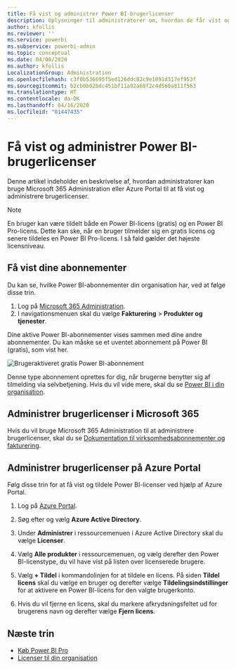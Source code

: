 ```yaml
---
title: Få vist og administrer Power BI-brugerlicenser
description: Oplysninger til administratorer om, hvordan de får vist og administrerer Power BI-brugerlicenserne i deres organisation.
author: kfollis
ms.reviewer: ''
ms.service: powerbi
ms.subservice: powerbi-admin
ms.topic: conceptual
ms.date: 04/08/2020
ms.author: kfollis
LocalizationGroup: Administration
ms.openlocfilehash: c3f0b536695f5ed126ddc82c9e1891d317ef953f
ms.sourcegitcommit: b2cb0b02bdc451bf11a92a68f2c4d560a811f563
ms.translationtype: HT
ms.contentlocale: da-DK
ms.lasthandoff: 04/16/2020
ms.locfileid: "81447435"
---
```

# <a name="view-and-manage-power-bi-user-licenses"></a>Få vist og administrer Power BI-brugerlicenser

Denne artikel indeholder en beskrivelse af, hvordan administratorer kan bruge Microsoft 365 Administration eller Azure Portal til at få vist og administrere brugerlicenser.

> [!NOTE]
>
>En bruger kan være tildelt både en Power BI-licens (gratis) og en Power BI Pro-licens. Dette kan ske, når en bruger tilmelder sig en gratis licens og senere tildeles en Power BI Pro-licens. I så fald gælder det højeste licensniveau.
>

## <a name="view-your-subscriptions"></a>Få vist dine abonnementer

Du kan se, hvilke Power BI-abonnementer din organisation har, ved at følge disse trin.

1. Log på [Microsoft 365 Administration](https://admin.microsoft.com).
2. I navigationsmenuen skal du vælge **Fakturering** > **Produkter og tjenester**.

Dine aktive Power BI-abonnementer vises sammen med dine andre abonnementer. Du kan måske se et uventet abonnement på Power BI (gratis), som vist her.

  ![Brugeraktiveret gratis Power BI-abonnement](media/service-admin-manage-licenses/power-bi-free-user-activated.png)

Denne type abonnement oprettes for dig, når brugerne benytter sig af tilmelding via selvbetjening. Hvis du vil vide mere, skal du se [Power BI i din organisation](https://docs.microsoft.com/microsoft-365/admin/misc/power-bi-in-your-organization?view=o365-worldwide).

## <a name="manage-user-licenses-in-microsoft-365"></a>Administrer brugerlicenser i Microsoft 365

Hvis du vil bruge Microsoft 365 Administration til at administrere brugerlicenser, skal du se [Dokumentation til virksomhedsabonnementer og fakturering](https://docs.microsoft.com/microsoft-365/commerce/?view=o365-worldwide).

## <a name="manage-user-licenses-in-azure-portal"></a>Administrer brugerlicenser på Azure Portal

Følg disse trin for at få vist og tildele Power BI-licenser ved hjælp af Azure Portal.

1. Log på [Azure Portal](https://portal.azure.com).

2. Søg efter og vælg **Azure Active Directory**.

3. Under **Administrer** i ressourcemenuen i Azure Active Directory skal du vælge **Licenser**.

4. Vælg **Alle produkter** i ressourcemenuen, og vælg derefter den Power BI-licenstype, du vil have vist på listen over licenserede brugere.

5. Vælg **+ Tildel** i kommandolinjen for at tildele en licens. På siden **Tildel licens** skal du vælge en bruger og derefter vælge **Tildelingsindstillinger** for at aktivere en Power BI-licens for den valgte brugerkonto.

6. Hvis du vil fjerne en licens, skal du markere afkrydsningsfeltet ud for brugerens navn og derefter vælge **Fjern licens**.

## <a name="next-steps"></a>Næste trin

- [Køb Power BI Pro](../service-admin-purchasing-power-bi-pro.md)
- [Licenser til din organisation](../service-admin-licensing-organization.md)
